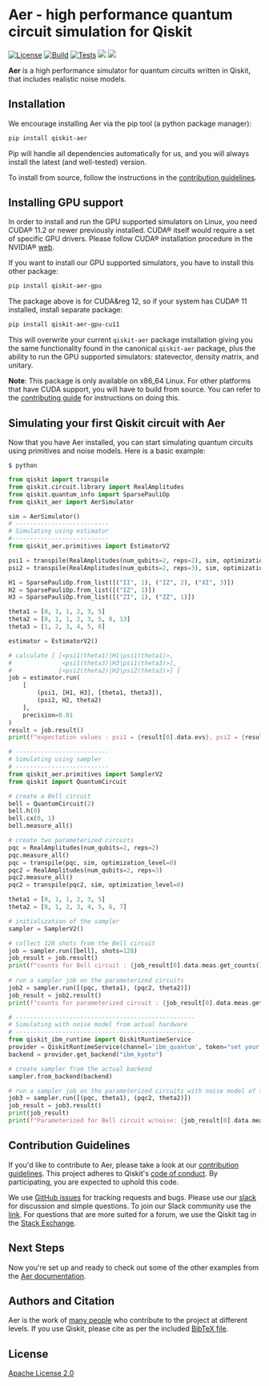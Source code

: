 # Aer - high performance quantum circuit simulation for Qiskit

[![License](https://img.shields.io/github/license/Qiskit/qiskit-aer.svg?style=popout-square)](https://opensource.org/licenses/Apache-2.0)
[![Build](https://github.com/Qiskit/qiskit-aer/actions/workflows/build.yml/badge.svg?branch=main)](https://github.com/Qiskit/qiskit-aer/actions/workflows/build.yml)
[![Tests](https://github.com/Qiskit/qiskit-aer/actions/workflows/tests.yml/badge.svg?branch=main)](https://github.com/Qiskit/qiskit-aer/actions/workflows/tests.yml)
[![](https://img.shields.io/github/release/Qiskit/qiskit-aer.svg?style=popout-square)](https://github.com/Qiskit/qiskit-aer/releases)
[![](https://img.shields.io/pypi/dm/qiskit-aer.svg?style=popout-square)](https://pypi.org/project/qiskit-aer/)

**Aer** is a high performance simulator for quantum circuits written in Qiskit, that includes realistic noise models.

## Installation

We encourage installing Aer via the pip tool (a python package manager):

```bash
pip install qiskit-aer
```

Pip will handle all dependencies automatically for us, and you will always install the latest (and well-tested) version.

To install from source, follow the instructions in the [contribution guidelines](CONTRIBUTING.md).

## Installing GPU support

In order to install and run the GPU supported simulators on Linux, you need CUDA&reg; 11.2 or newer previously installed.
CUDA&reg; itself would require a set of specific GPU drivers. Please follow CUDA&reg; installation procedure in the NVIDIA&reg; [web](https://www.nvidia.com/drivers).

If you want to install our GPU supported simulators, you have to install this other package:

```bash
pip install qiskit-aer-gpu
```

The package above is for CUDA&reg 12, so if your system has CUDA&reg; 11 installed, install separate package:
```bash
pip install qiskit-aer-gpu-cu11
```

This will overwrite your current `qiskit-aer` package installation giving you
the same functionality found in the canonical `qiskit-aer` package, plus the
ability to run the GPU supported simulators: statevector, density matrix, and unitary.

**Note**: This package is only available on x86_64 Linux. For other platforms
that have CUDA support, you will have to build from source. You can refer to
the [contributing guide](CONTRIBUTING.md#building-with-gpu-support)
for instructions on doing this.

## Simulating your first Qiskit circuit with Aer
Now that you have Aer installed, you can start simulating quantum circuits using primitives and noise models. Here is a basic example:

```
$ python
```

```python
from qiskit import transpile
from qiskit.circuit.library import RealAmplitudes
from qiskit.quantum_info import SparsePauliOp
from qiskit_aer import AerSimulator

sim = AerSimulator()
# --------------------------
# Simulating using estimator
#---------------------------
from qiskit_aer.primitives import EstimatorV2

psi1 = transpile(RealAmplitudes(num_qubits=2, reps=2), sim, optimization_level=0)
psi2 = transpile(RealAmplitudes(num_qubits=2, reps=3), sim, optimization_level=0)

H1 = SparsePauliOp.from_list([("II", 1), ("IZ", 2), ("XI", 3)])
H2 = SparsePauliOp.from_list([("IZ", 1)])
H3 = SparsePauliOp.from_list([("ZI", 1), ("ZZ", 1)])

theta1 = [0, 1, 1, 2, 3, 5]
theta2 = [0, 1, 1, 2, 3, 5, 8, 13]
theta3 = [1, 2, 3, 4, 5, 6]

estimator = EstimatorV2()

# calculate [ [<psi1(theta1)|H1|psi1(theta1)>,
#              <psi1(theta3)|H3|psi1(theta3)>],
#             [<psi2(theta2)|H2|psi2(theta2)>] ]
job = estimator.run(
    [
        (psi1, [H1, H3], [theta1, theta3]),
        (psi2, H2, theta2)
    ],
    precision=0.01
)
result = job.result()
print(f"expectation values : psi1 = {result[0].data.evs}, psi2 = {result[1].data.evs}")

# --------------------------
# Simulating using sampler
# --------------------------
from qiskit_aer.primitives import SamplerV2
from qiskit import QuantumCircuit

# create a Bell circuit
bell = QuantumCircuit(2)
bell.h(0)
bell.cx(0, 1)
bell.measure_all()

# create two parameterized circuits
pqc = RealAmplitudes(num_qubits=2, reps=2)
pqc.measure_all()
pqc = transpile(pqc, sim, optimization_level=0)
pqc2 = RealAmplitudes(num_qubits=2, reps=3)
pqc2.measure_all()
pqc2 = transpile(pqc2, sim, optimization_level=0)

theta1 = [0, 1, 1, 2, 3, 5]
theta2 = [0, 1, 2, 3, 4, 5, 6, 7]

# initialization of the sampler
sampler = SamplerV2()

# collect 128 shots from the Bell circuit
job = sampler.run([bell], shots=128)
job_result = job.result()
print(f"counts for Bell circuit : {job_result[0].data.meas.get_counts()}")
 
# run a sampler job on the parameterized circuits
job2 = sampler.run([(pqc, theta1), (pqc2, theta2)])
job_result = job2.result()
print(f"counts for parameterized circuit : {job_result[0].data.meas.get_counts()}")

# --------------------------------------------------
# Simulating with noise model from actual hardware
# --------------------------------------------------
from qiskit_ibm_runtime import QiskitRuntimeService
provider = QiskitRuntimeService(channel='ibm_quantum', token="set your own token here")
backend = provider.get_backend("ibm_kyoto")

# create sampler from the actual backend
sampler.from_backend(backend)

# run a sampler job on the parameterized circuits with noise model of the actual hardware
job3 = sampler.run([(pqc, theta1), (pqc2, theta2)])
job_result = job3.result()
print(job_result)
print(f"Parameterized for Bell circuit w/noise: {job_result[0].data.meas.get_counts()}")

```

## Contribution Guidelines

If you'd like to contribute to Aer, please take a look at our
[contribution guidelines](CONTRIBUTING.md). This project adheres to Qiskit's [code of conduct](CODE_OF_CONDUCT.md). By participating, you are expected to uphold this code.

We use [GitHub issues](https://github.com/Qiskit/qiskit-aer/issues) for tracking requests and bugs. Please use our [slack](https://qiskit.slack.com) for discussion and simple questions. To join our Slack community use the [link](https://qiskit.slack.com/join/shared_invite/zt-fybmq791-hYRopcSH6YetxycNPXgv~A#/). For questions that are more suited for a forum, we use the Qiskit tag in the [Stack Exchange](https://quantumcomputing.stackexchange.com/questions/tagged/qiskit).

## Next Steps

Now you're set up and ready to check out some of the other examples from the [Aer documentation](https://qiskit.github.io/qiskit-aer/).

## Authors and Citation

Aer is the work of [many people](https://github.com/Qiskit/qiskit-aer/graphs/contributors) who contribute to the project at different levels.
If you use Qiskit, please cite as per the included [BibTeX file](https://github.com/Qiskit/qiskit/blob/main/CITATION.bib).

## License

[Apache License 2.0](LICENSE.txt)

